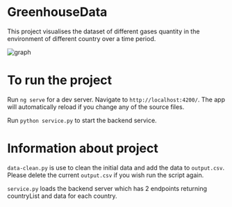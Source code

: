 # GreenhouseData

This project visualises the dataset of different gases quantity in the environment of different country over a time period. 

![graph](https://user-images.githubusercontent.com/22542053/115993983-c7577b80-a5f2-11eb-8439-e3b3e0248afa.png)


# To run the project 

Run `ng serve` for a dev server. Navigate to `http://localhost:4200/`. The app will automatically reload if you change any of the source files.

Run `python service.py` to start the backend service.

# Information about project

`data-clean.py` is use to clean the initial data and add the data to `output.csv`. Please delete the current `output.csv` if you wish run the script again.

`service.py` loads the backend server which has 2 endpoints returning countryList and data for each country.



